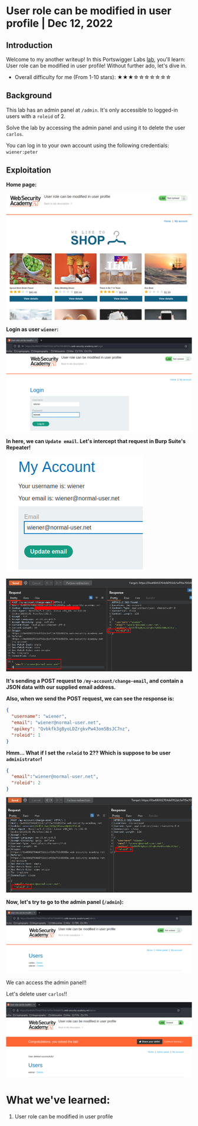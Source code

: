 # User role can be modified in user profile | Dec 12, 2022

## Introduction

Welcome to my another writeup! In this Portswigger Labs [lab](https://portswigger.net/web-security/access-control/lab-user-role-can-be-modified-in-user-profile), you'll learn: User role can be modified in user profile! Without further ado, let's dive in.

- Overall difficulty for me (From 1-10 stars): ★★★☆☆☆☆☆☆☆

## Background

This lab has an admin panel at `/admin`. It's only accessible to logged-in users with a `roleid` of 2.

Solve the lab by accessing the admin panel and using it to delete the user `carlos`.

You can log in to your own account using the following credentials: `wiener:peter`

## Exploitation

**Home page:**

![](https://raw.githubusercontent.com/siunam321/CTF-Writeups/main/Portswigger-Labs/Access-Control/AC-4/images/Pasted%20image%2020221212044715.png)

**Login as user `wiener`:**

![](https://raw.githubusercontent.com/siunam321/CTF-Writeups/main/Portswigger-Labs/Access-Control/AC-4/images/Pasted%20image%2020221212044735.png)

**In here, we can `Update email`. Let's intercept that request in Burp Suite's Repeater!**

![](https://raw.githubusercontent.com/siunam321/CTF-Writeups/main/Portswigger-Labs/Access-Control/AC-4/images/Pasted%20image%2020221212045522.png)

![](https://raw.githubusercontent.com/siunam321/CTF-Writeups/main/Portswigger-Labs/Access-Control/AC-4/images/Pasted%20image%2020221212050356.png)

**It's sending a POST request to `/my-account/change-email`, and contain a JSON data with our supplied email address.**

**Also, when we send the POST request, we can see the response is:**
```json
{
  "username": "wiener",
  "email": "wiener@normal-user.net",
  "apikey": "Qvbkfk3gByoLDZrgkvPw43om5BsJC7nz",
  "roleid": 1
}
```

**Hmm... What if I set the `roleid` to 2?? Which is suppose to be user `administrator`!**
```json
{
  "email":"wiener@normal-user.net",
  "roleid": 2
}
```

![](https://raw.githubusercontent.com/siunam321/CTF-Writeups/main/Portswigger-Labs/Access-Control/AC-4/images/Pasted%20image%2020221212050654.png)

**Now, let's try to go to the admin panel (`/admin`):**

![](https://raw.githubusercontent.com/siunam321/CTF-Writeups/main/Portswigger-Labs/Access-Control/AC-4/images/Pasted%20image%2020221212050743.png)

We can access the admin panel!!

Let's delete user `carlos`!!

![](https://raw.githubusercontent.com/siunam321/CTF-Writeups/main/Portswigger-Labs/Access-Control/AC-4/images/Pasted%20image%2020221212050810.png)

# What we've learned:

1. User role can be modified in user profile